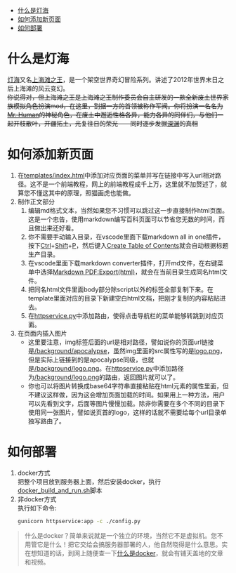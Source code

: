 - [什么是灯海](#什么是灯海)
- [如何添加新页面](#如何添加新页面)
- [如何部署](#如何部署)
# 什么是灯海
[灯海]()又名[上海滩之王]()，是一个架空世界奇幻冒险系列。讲述了2012年世界末日之后上海滩的风云变幻。 \
~~你说得对，但上海滩之王是上海滩之王制作委员会自主研发的一款全新废土世界家族模拟角色扮演mod，在这里，割据一方的首领被称作军阀。你将扮演一名名为[Mr. Human]()的神秘角色，在废土中邂逅性格各异，能力各异的同伴们，与他们一起开枝散叶，开疆拓土，光复往日的荣光——同时逐步发掘[深渊]()的真相~~
# 如何添加新页面
1. 在[templates/index.html](templates/index.html)中添加对应页面的菜单并写在链接中写入url相对路径。这不是一个前端教程，网上的前端教程成千上万，这里就不加赘述了，就算您不懂这其中的原理，照猫画虎也能做。
2. 制作正文部分
    1. 编辑md格式文本，当然如果您不习惯可以跳过这一步直接制作html页面。这是一个忠告，使用markdown编写百科页面可以节省您无数的时间，而且做出来还好看。
    2. 你不需要手动输入目录，在vscode里面下载markdown all in one插件，按下[Ctrl]()+[Shift]()+[P]()，然后键入[Create Table of Contents]()就会自动根据标题生产目录。
    3. 在vscode里面下载markdown converter插件，打开md文件，在右键菜单中选择[Markdown PDF:Export(html)]()，就会在当前目录生成同名html文件。
    4. 把同名html文件里面body部分除script以外的标签全部复制下来。在template里面对应的目录下新建空白html文档，把刚才复制的内容粘贴进去。
    5. 在[httpservice.py]()中添加路由，使得点击导航栏的菜单能够转跳到对应页面。
3. 在页面内插入图片
    * 这里要注意，img标签后面的url是相对路径，譬如说你的页面url链接是[/background/apocalypse]()，虽然img里面的src属性写的是[logo.png]()，但是实际上链接到的是apocalypse同级，也就是[/background/logo.png]()。在[httpservice.py]()中添加路径为[/background/logo.png]()的路由，返回图片就可以了。
    * 你也可以将图片转换成base64字符串直接粘贴在html元素的属性里面，但不建议这样做，因为这会增加页面加载的时间。如果用上一种方法，用户可以先看到文字，后面等图片慢慢加载。除非你需要在多个不同的目录下使用同一张图片，譬如说页首的logo，这样的话就不需要给每个url目录单独写路由了。
# 如何部署
1. docker方式 \
把整个项目放到服务器上面，然后安装docker，执行[docker_build_and_run.sh]()脚本
2. 非docker方式 \
执行如下命令:
    ```bash
    gunicorn httpservice:app -c ./config.py
    ```
> 什么是docker？简单来说就是一个独立的环境，当然它不是虚拟机。您不用管它是什么！把它交给会搞服务器部署的人，他自然晓得是什么意思。实在想知道的话，到网上随便查一下[什么是docker](https://zhuanlan.zhihu.com/p/187505981)，就会有铺天盖地的文章和视频。